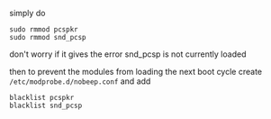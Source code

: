 simply do 
```
sudo rmmod pcspkr
sudo rmmod snd_pcsp
```
don't worry if it gives the error snd_pcsp is not currently loaded

then to prevent the modules from loading the next boot cycle create ```
/etc/modprobe.d/nobeep.conf```
and add
```
blacklist pcspkr
blacklist snd_pcsp
```
